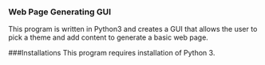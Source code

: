 ### Web Page Generating GUI
This program is written in Python3 and creates a GUI that allows the user to pick a theme and add content to generate a basic web page.

###Installations
This program requires installation of Python 3.

